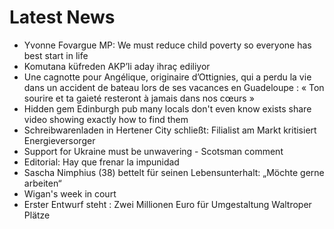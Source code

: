 # Latest News
-  Yvonne Fovargue MP: ​We must reduce child poverty so everyone has best start in life
-  Komutana küfreden AKP’li aday ihraç ediliyor
-  Une cagnotte pour Angélique, originaire d’Ottignies, qui a perdu la vie dans un accident de bateau lors de ses vacances en Guadeloupe : « Ton sourire et ta gaieté resteront à jamais dans nos cœurs »
-  Hidden gem Edinburgh pub many locals don't even know exists share video showing exactly how to find them
-  Schreibwarenladen in Hertener City schließt: Filialist am Markt kritisiert Energieversorger
-  Support for Ukraine must be unwavering - Scotsman comment
-  Editorial: Hay que frenar la impunidad
-  Sascha Nimphius (38) bettelt für seinen Lebensunterhalt: „Möchte gerne arbeiten“
-  Wigan's week in court
-  Erster Entwurf steht : Zwei Millionen Euro für Umgestaltung Waltroper Plätze
